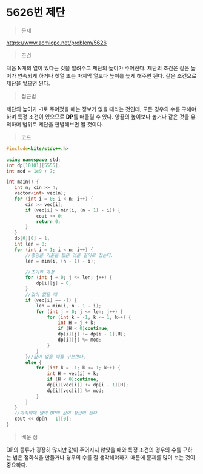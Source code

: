 # 5626번 제단

> 문제

https://www.acmicpc.net/problem/5626

> 조건

처음 N개의 열이 있다는 것을 알려주고 제단의 높이가 주어진다. 제단의 조건은 같은 높이가 연속되게 하거나 첫열 또는 마지막 열보다 높이를 높게 해주면 된다. 같은 조건으로 제단을 쌓으면 된다.

> 접근법

제단의 높이가 -1로 주어졌을 때는 정보가 없을 때라는 것인데, 모든 경우의 수를 구해야 하며 특정 조건이 있으므로 **DP**를 떠올릴 수 있다. 양끝의 높이보다 높거나 같은 것을 유의하며 범위로 제단을 판별해보면 될 것이다.

> 코드

 ``` c++
#include<bits/stdc++.h>

using namespace std;
int dp[10101][5555];
int mod = 1e9 + 7;

int main() {
	int n; cin >> n;
	vector<int> vec(n);
	for (int i = 0; i < n; i++) {
		cin >> vec[i];
		if (vec[i] > min(i, (n - 1) - i)) {
			cout << 0;
			return 0;
		}
	}
	dp[0][0] = 1;
	int len = 0;
	for (int i = 1; i < n; i++) {
        //중앙을 기준을 짧은 것을 길이로 잡는다.
		len = min(i, (n - 1) - i);

        //초기화 과정
		for (int j = 0; j <= len; j++) {
			dp[i][j] = 0;
		}
        //값이 없을 때
		if (vec[i] == -1) {
			len = min(i, n - 1 - i);
			for (int j = 0; j <= len; j++) {
				for (int k = -1; k <= 1; k++) {
					int H = j + k;
					if (H < 0)continue;
					dp[i][j] += dp[i - 1][H];
					dp[i][j] %= mod;
				}
			}
		}//값이 있을 때를 구분한다.
		else {
			for (int k = -1; k <= 1; k++) {
				int H = vec[i] + k;
				if (H < 0)continue;
				dp[i][vec[i]] += dp[i - 1][H];
				dp[i][vec[i]] %= mod;
			}
		}
	}
    //마지막에 열의 DP의 값이 정답이 된다.
	cout << dp[n - 1][0];
}
```

> 배운 점

DP의 종류가 굉장히 많지만 값이 주어지지 않았을 때와 특정 조건의 경우의 수를 구하는 법은 점화식을 만들거나 경우의 수를 잘 생각해야하기 때문에 문제를 많이 보는 것이 중요하다.